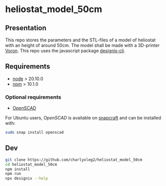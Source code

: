 heliostat\_model\_50cm
======================


Presentation
------------

This repo stores the parameters and the STL-files of a model of heliostat with an height of around 50cm. The model shall be made with a 3D-printer [Voron](https://www.vorondesign.com/).
This repo uses the javascript package [designix-cli](https://www.npmjs.com/package/designix-cli).


Requirements
------------

- [node](https://nodejs.org) > 20.10.0
- [npm](https://docs.npmjs.com/cli) > 10.1.0


### Optional requirements

- [OpenSCAD](https://openscad.org/)

For Ubuntu users, *OpenSCAD* is available on [snapcraft](https://snapcraft.io/openscad) and can be installed with:

```bash
sudo snap install openscad
```


Dev
---

```bash
git clone https://github.com/charlyoleg2/heliostat_model_50cm
cd heliostat_model_50cm
npm install
npm run
npx designix --help
```

